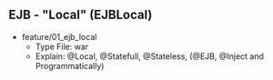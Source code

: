 ## EJB - "Local" (EJBLocal)
* feature/01_ejb_local
	- Type File: war
	- Explain: @Local, @Statefull, @Stateless, (@EJB, @Inject and Programmatically)

